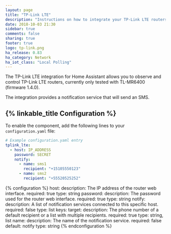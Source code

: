 ```yaml
---
layout: page
title: "TP-Link LTE"
description: "Instructions on how to integrate your TP-Link LTE routers within Home Assistant."
date: 2018-10-03 21:30
sidebar: true
comments: false
sharing: true
footer: true
logo: tp-link.png
ha_release: 0.83
ha_category: Network
ha_iot_class: "Local Polling"
---
```


The TP-Link LTE integration for Home Assistant allows you to observe and control TP-Link LTE routers, currently only tested with TL-MR6400 (firmware 1.4.0).

The integration provides a notification service that will send an SMS.

## {% linkable_title Configuration %}

To enable the component, add the following lines to your `configuration.yaml` file:

```yaml
# Example configuration.yaml entry
tplink_lte:
  - host: IP_ADDRESS
    password: SECRET
    notify:
      - name: sms1
        recipient: "+15105550123"
      - name: sms2
        recipient: "+55520525252"
```

{% configuration %}
host:
    description: The IP address of the router web interface.
    required: true
    type: string
password:
    description: The password used for the router web interface.
    required: true
    type: string
notify:
    description: A list of notification services connected to this specific host.
    required: false
    type: list
    keys:
        target:
            description: The phone number of a default recipient or a list with multiple recipients.
            required: true
            type: string, list
        name:
            description: The name of the notification service.
            required: false
            default: notify
            type: string
{% endconfiguration %}
